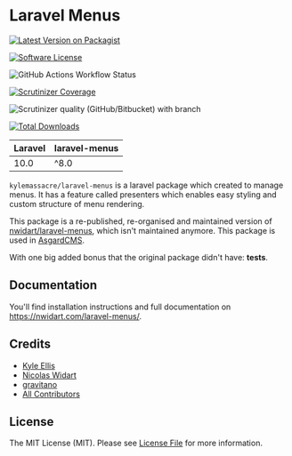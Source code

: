 # Laravel Menus

[![Latest Version on Packagist](https://img.shields.io/packagist/v/kylemassacre/laravel-menus.svg?style=flat-square)](https://packagist.org/packages/kylemassacre/laravel-menus)

[![Software License](https://img.shields.io/badge/license-MIT-brightgreen.svg?style=flat-square)](LICENSE.md)

![GitHub Actions Workflow Status](https://img.shields.io/github/actions/workflow/status/kylemassacre/laravel-menus/laravel.yml)

[![Scrutinizer Coverage](https://img.shields.io/scrutinizer/coverage/g/kylemassacre/laravel-menus.svg?style=flat-square)](https://scrutinizer-ci.com/g/kylemassacre/laravel-menus/?branch=master)

![Scrutinizer quality (GitHub/Bitbucket) with branch](https://img.shields.io/scrutinizer/quality/g/kylemassacre/laravel-menus/master?style=flat-square)

[![Total Downloads](https://img.shields.io/packagist/dt/kylemassacre/laravel-menus.svg?style=flat-square)](https://packagist.org/packages/kylemassacre/laravel-menus)


| **Laravel** | **laravel-menus** |
|-------------|-------------------|
| 10.0        | ^8.0              |

`kylemassacre/laravel-menus` is a laravel package which created to manage menus. It has a feature called presenters which enables easy styling and custom structure of menu rendering.

This package is a re-published, re-organised and maintained version of [nwidart/laravel-menus](https://github.com/nWidart/laravel-menus), which isn't maintained anymore. This package is used in [AsgardCMS](https://asgardcms.com/).

With one big added bonus that the original package didn't have: **tests**.

## Documentation

You'll find installation instructions and full documentation on https://nwidart.com/laravel-menus/.

## Credits
- [Kyle Ellis](https://github.com/kylemassacre)
- [Nicolas Widart](https://github.com/nwidart)
- [gravitano](https://github.com/gravitano)
- [All Contributors](../../contributors)

## License

The MIT License (MIT). Please see [License File](LICENSE.md) for more information.
